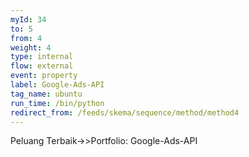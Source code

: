 ```yaml
---
myId: 34
to: 5
from: 4
weight: 4
type: internal
flow: external
event: property
label: Google-Ads-API
tag_name: ubuntu
run_time: /bin/python
redirect_from: /feeds/skema/sequence/method/method4
---
```

Peluang Terbaik->>Portfolio: Google-Ads-API
